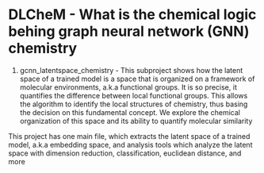 # DLCheM - What is the chemical logic behing graph neural network (GNN) chemistry


1) gcnn_latentspace_chemistry     - This subproject shows how the latent space of a trained model
                                    is a space that is organized on a framework of molecular environments, a.k.a functional groups. It is so precise, it quantifies the difference between local functional groups. This allows the algorithm to identify the local structures of chemistry, thus basing the decision on this fundamental concept. We explore the chemical organization of this space and its ability to quantify molecular similarity


This project has one main file, which extracts the latent space of a trained model, a.k.a embedding space, and analysis tools which analyze the latent space with dimension reduction, classification, euclidean distance, and more

    

			      

